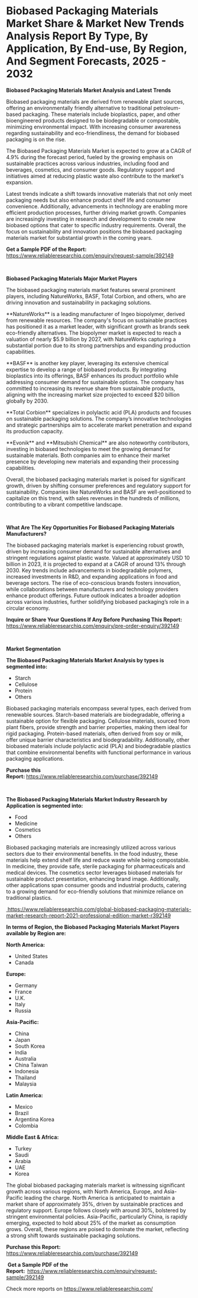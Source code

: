 <p><h1>Biobased Packaging Materials Market Share & Market New Trends Analysis Report By Type, By Application, By End-use, By Region, And Segment Forecasts, 2025 - 2032</h1></p><p><strong>Biobased Packaging Materials Market Analysis and Latest Trends</strong></p>
<p><p>Biobased packaging materials are derived from renewable plant sources, offering an environmentally friendly alternative to traditional petroleum-based packaging. These materials include bioplastics, paper, and other bioengineered products designed to be biodegradable or compostable, minimizing environmental impact. With increasing consumer awareness regarding sustainability and eco-friendliness, the demand for biobased packaging is on the rise.</p><p>The Biobased Packaging Materials Market is expected to grow at a CAGR of 4.9% during the forecast period, fueled by the growing emphasis on sustainable practices across various industries, including food and beverages, cosmetics, and consumer goods. Regulatory support and initiatives aimed at reducing plastic waste also contribute to the market's expansion. </p><p>Latest trends indicate a shift towards innovative materials that not only meet packaging needs but also enhance product shelf life and consumer convenience. Additionally, advancements in technology are enabling more efficient production processes, further driving market growth. Companies are increasingly investing in research and development to create new biobased options that cater to specific industry requirements. Overall, the focus on sustainability and innovation positions the biobased packaging materials market for substantial growth in the coming years.</p></p>
<p><strong>Get a Sample PDF of the Report:&nbsp;</strong> <a href="https://www.reliableresearchiq.com/enquiry/request-sample/392149?utm_campaign=2927&utm_medium=2&utm_source=Github&utm_content=ia&utm_term=29032025&utm_id=biobased-packaging-materials">https://www.reliableresearchiq.com/enquiry/request-sample/392149</a></p>
<p>&nbsp;</p>
<p><strong>Biobased Packaging Materials Major Market Players</strong></p>
<p><p>The biobased packaging materials market features several prominent players, including NatureWorks, BASF, Total Corbion, and others, who are driving innovation and sustainability in packaging solutions.</p><p>**NatureWorks** is a leading manufacturer of Ingeo biopolymer, derived from renewable resources. The company's focus on sustainable practices has positioned it as a market leader, with significant growth as brands seek eco-friendly alternatives. The biopolymer market is expected to reach a valuation of nearly $5.9 billion by 2027, with NatureWorks capturing a substantial portion due to its strong partnerships and expanding production capabilities.</p><p>**BASF** is another key player, leveraging its extensive chemical expertise to develop a range of biobased products. By integrating bioplastics into its offerings, BASF enhances its product portfolio while addressing consumer demand for sustainable options. The company has committed to increasing its revenue share from sustainable products, aligning with the increasing market size projected to exceed $20 billion globally by 2030.</p><p>**Total Corbion** specializes in polylactic acid (PLA) products and focuses on sustainable packaging solutions. The company’s innovative technologies and strategic partnerships aim to accelerate market penetration and expand its production capacity.</p><p>**Evonik** and **Mitsubishi Chemical** are also noteworthy contributors, investing in biobased technologies to meet the growing demand for sustainable materials. Both companies aim to enhance their market presence by developing new materials and expanding their processing capabilities.</p><p>Overall, the biobased packaging materials market is poised for significant growth, driven by shifting consumer preferences and regulatory support for sustainability. Companies like NatureWorks and BASF are well-positioned to capitalize on this trend, with sales revenues in the hundreds of millions, contributing to a vibrant competitive landscape.</p></p>
<p>&nbsp;</p>
<p><strong>What Are The Key Opportunities For Biobased Packaging Materials Manufacturers?</strong></p>
<p><p>The biobased packaging materials market is experiencing robust growth, driven by increasing consumer demand for sustainable alternatives and stringent regulations against plastic waste. Valued at approximately USD 10 billion in 2023, it is projected to expand at a CAGR of around 13% through 2030. Key trends include advancements in biodegradable polymers, increased investments in R&D, and expanding applications in food and beverage sectors. The rise of eco-conscious brands fosters innovation, while collaborations between manufacturers and technology providers enhance product offerings. Future outlook indicates a broader adoption across various industries, further solidifying biobased packaging’s role in a circular economy.</p></p>
<p><strong>Inquire or Share Your Questions If Any Before Purchasing This Report:</strong> <a href="https://www.reliableresearchiq.com/enquiry/pre-order-enquiry/392149?utm_campaign=2927&utm_medium=2&utm_source=Github&utm_content=ia&utm_term=29032025&utm_id=biobased-packaging-materials">https://www.reliableresearchiq.com/enquiry/pre-order-enquiry/392149</a></p>
<p>&nbsp;</p>
<p><strong>Market Segmentation</strong></p>
<p><strong>The Biobased Packaging Materials Market Analysis by types is segmented into:</strong></p>
<p><ul><li>Starch</li><li>Cellulose</li><li>Protein</li><li>Others</li></ul></p>
<p><p>Biobased packaging materials encompass several types, each derived from renewable sources. Starch-based materials are biodegradable, offering a sustainable option for flexible packaging. Cellulose materials, sourced from plant fibers, provide strength and barrier properties, making them ideal for rigid packaging. Protein-based materials, often derived from soy or milk, offer unique barrier characteristics and biodegradability. Additionally, other biobased materials include polylactic acid (PLA) and biodegradable plastics that combine environmental benefits with functional performance in various packaging applications.</p></p>
<p><strong>Purchase this Report:&nbsp;</strong><a href="https://www.reliableresearchiq.com/purchase/392149?utm_campaign=2927&utm_medium=2&utm_source=Github&utm_content=ia&utm_term=29032025&utm_id=biobased-packaging-materials">https://www.reliableresearchiq.com/purchase/392149</a></p>
<p>&nbsp;</p>
<p><strong>The Biobased Packaging Materials Market Industry Research by Application is segmented into:</strong></p>
<p><ul><li>Food</li><li>Medicine</li><li>Cosmetics</li><li>Others</li></ul></p>
<p><p>Biobased packaging materials are increasingly utilized across various sectors due to their environmental benefits. In the food industry, these materials help extend shelf life and reduce waste while being compostable. In medicine, they provide safe, sterile packaging for pharmaceuticals and medical devices. The cosmetics sector leverages biobased materials for sustainable product presentation, enhancing brand image. Additionally, other applications span consumer goods and industrial products, catering to a growing demand for eco-friendly solutions that minimize reliance on traditional plastics.</p></p>
<p><a href="https://www.reliableresearchiq.com/global-biobased-packaging-materials-market-research-report-2021-professional-edition-market-r392149?utm_campaign=2927&utm_medium=2&utm_source=Github&utm_content=ia&utm_term=29032025&utm_id=biobased-packaging-materials">&nbsp;https://www.reliableresearchiq.com/global-biobased-packaging-materials-market-research-report-2021-professional-edition-market-r392149</a></p>
<p><strong>In terms of Region, the Biobased Packaging Materials Market Players available by Region are:</strong></p>
<p>
    <p> <strong> North America: </strong>
        <ul>
            <li>United States</li>
            <li>Canada</li>
        </ul>
        </p> 
    <p> <strong> Europe: </strong>
        <ul>
            <li>Germany</li>
            <li>France</li>
            <li>U.K.</li>
            <li>Italy</li>
            <li>Russia</li>
        </ul>
        </p> 
    <p> <strong> Asia-Pacific: </strong>
        <ul>
            <li>China</li>
            <li>Japan</li>
            <li>South Korea</li>
            <li>India</li>
            <li>Australia</li>
            <li>China Taiwan</li>
            <li>Indonesia</li>
            <li>Thailand</li>
            <li>Malaysia</li>
        </ul>
        </p> 
    <p> <strong> Latin America: </strong>
        <ul>
            <li>Mexico</li>
            <li>Brazil</li>
            <li>Argentina Korea</li>
            <li>Colombia</li>
        </ul>
        </p> 
    <p> <strong> Middle East & Africa: </strong>
        <ul>
            <li>Turkey</li>
            <li>Saudi</li>
            <li>Arabia</li>
            <li>UAE</li>
            <li>Korea</li>
        </ul>
    </p>
    </p>
<p><p>The global biobased packaging materials market is witnessing significant growth across various regions, with North America, Europe, and Asia-Pacific leading the charge. North America is anticipated to maintain a market share of approximately 35%, driven by sustainable practices and regulatory support. Europe follows closely with around 30%, bolstered by stringent environmental policies. Asia-Pacific, particularly China, is rapidly emerging, expected to hold about 25% of the market as consumption grows. Overall, these regions are poised to dominate the market, reflecting a strong shift towards sustainable packaging solutions.</p></p>
<p><strong>Purchase this Report: </strong><a href="https://www.reliableresearchiq.com/purchase/392149?utm_campaign=2927&utm_medium=2&utm_source=Github&utm_content=ia&utm_term=29032025&utm_id=biobased-packaging-materials">https://www.reliableresearchiq.com/purchase/392149</a></p>
<p>&nbsp;<strong>Get a Sample PDF of the Report:&nbsp;&nbsp;</strong><a href="https://www.reliableresearchiq.com/enquiry/request-sample/392149?utm_campaign=2927&utm_medium=2&utm_source=Github&utm_content=ia&utm_term=29032025&utm_id=biobased-packaging-materials">https://www.reliableresearchiq.com/enquiry/request-sample/392149</a></p>
<p><strong></strong></p>
<p>Check more reports on <a href="https://www.reliableresearchiq.com/?utm_campaign=2927&utm_medium=2&utm_source=Github&utm_content=ia&utm_term=29032025&utm_id=biobased-packaging-materials">https://www.reliableresearchiq.com/</a></p>